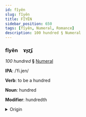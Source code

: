 ```yaml
---
id: fîyên
slug: fîyên
title: FÎYÊN
sidebar_position: 650
tags: [fîyên, Numeral, Romance]
description: 100 hundred § Numeral
---
```


### fîyên&emsp;<span kind="abugida">ɤɟɀ̃ʇ</span>

*100 hundred* **§** [Numeral](../../tags/Numeral)

**IPA**: /ˈfi.jen/

**Verb**: to be a hundred

**Noun**: hundred

**Modifier**: hundredth

<details>
    <summary>Origin</summary>
    Spanish cien [ˈθjẽn]<br/>
    <em>Romance Language Family</em>
</details>